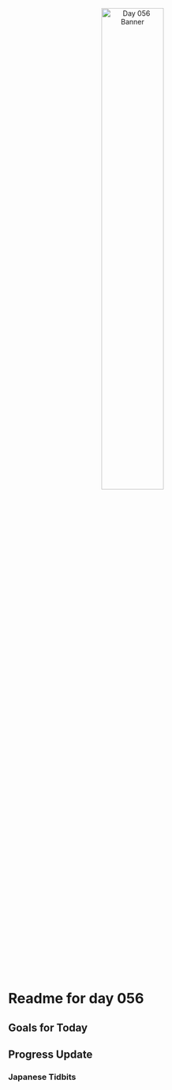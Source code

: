 <div align="center">
 <img src="../Images/image_056.jpg" alt="Day 056 Banner" width="50%">
</div>

# Readme for day 056

## Goals for Today

## Progress Update

### Japanese Tidbits

